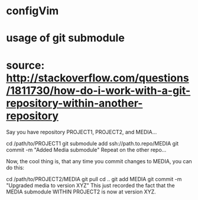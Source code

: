 # configVim

# usage of git submodule
# source: http://stackoverflow.com/questions/1811730/how-do-i-work-with-a-git-repository-within-another-repository
Say you have repository PROJECT1, PROJECT2, and MEDIA...

cd /path/to/PROJECT1
git submodule add ssh://path.to.repo/MEDIA
git commit -m "Added Media submodule"
Repeat on the other repo...

Now, the cool thing is, that any time you commit changes to MEDIA, you can do this:

cd /path/to/PROJECT2/MEDIA
git pull
cd ..
git add MEDIA
git commit -m "Upgraded media to version XYZ"
This just recorded the fact that the MEDIA submodule WITHIN PROJECT2 is now at version XYZ.
